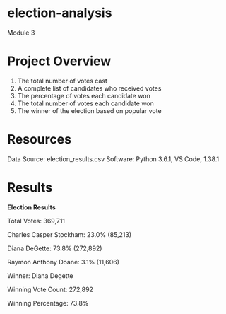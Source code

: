 # election-analysis
Module 3
# Project Overview
1. The total number of votes cast
2. A complete list of candidates who received votes
3. The percentage of votes each candidate won
4. The total number of votes each candidate won
5. The winner of the election based on popular vote

# Resources
Data Source:  election_results.csv
Software:  Python 3.6.1, VS Code, 1.38.1

# Results
<strong>Election Results</strong>

Total Votes: 369,711

Charles Casper Stockham:  23.0% (85,213)

Diana DeGette:  73.8% (272,892)

Raymon Anthony Doane:  3.1% (11,606)

Winner:  Diana Degette

Winning Vote Count:  272,892

Winning Percentage:  73.8%
